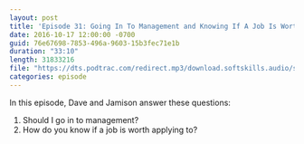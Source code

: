 ```yaml
---
layout: post
title: 'Episode 31: Going In To Management and Knowing If A Job Is Worth Applying To'
date: 2016-10-17 12:00:00 -0700
guid: 76e67698-7853-496a-9603-15b3fec71e1b
duration: "33:10"
length: 31833216
file: "https://dts.podtrac.com/redirect.mp3/download.softskills.audio/sse-031.mp3"
categories: episode
---
```


In this episode, Dave and Jamison answer these questions:

1. Should I go in to management?
2. How do you know if a job is worth applying to?
